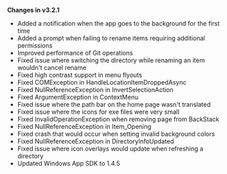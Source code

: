 **Changes in v3.2.1**

- Added a notification when the app goes to the background for the first time
- Added a prompt when failing to rename items requiring additional permissions
- Improved performance of Git operations
- Fixed issue where switching the directory while renaming an item wouldn't cancel rename
- Fixed high contrast support in menu flyouts
- Fixed COMException in HandleLocationItemDroppedAsync
- Fixed NullReferenceException in InvertSelectionAction
- Fixed ArgumentException in ContextMenu
- Fixed issue where the path bar on the home page wasn't translated
- Fixed issue where the icons for exe files were very small
- Fixed InvalidOperationException when removing page from BackStack
- Fixed NullReferenceException in Item_Opening
- Fixed crash that would occur when setting invalid background colors
- Fixed NullReferenceException in DirectoryInfoUpdated
- Fixed issue where icon overlays would update when refreshing a directory
- Updated Windows App SDK to 1.4.5
